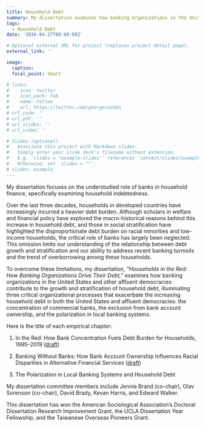 ```yaml
---
title: Household Debt
summary: My dissertation examines how banking organizations in the United States and other affluent democracies contribute to the growth and stratification of household debt.  
tags:
  - Household Debt
date: '2016-04-27T00:00:00Z'

# Optional external URL for project (replaces project detail page).
external_link: ''

image:
  caption:
  focal_point: Smart

# links:
#  - icon: twitter
#    icon_pack: fab
#    name: Follow
#    url: https://twitter.com/georgecushen
# url_code: ''
# url_pdf: ''
# url_slides: ''
# url_video: ''

# Slides (optional).
#   Associate this project with Markdown slides.
#   Simply enter your slide deck's filename without extension.
#   E.g. `slides = "example-slides"` references `content/slides/example-slides.md`.
#   Otherwise, set `slides = ""`.
# slides: example
---
```

My dissertation focuses on the understudied role of banks in household finance, specifically examining household indebtedness. 

Over the last three decades, households in developed countries have increasingly incurred a heavier debt burden. Although scholars in welfare and financial policy have explored the macro-historical reasons behind this increase in household debt, and those in social stratification have highlighted the disproportionate debt burden on racial minorities and low-income households, the critical role of banks has largely been neglected. This omission limits our understanding of the relationship between debt growth and stratification and our ability to address recent banking turmoils and the trend of overborrowing among these households. 

To overcome these limitations, my dissertation, *“Households in the Red: How Banking Organizations Drive Their Debt,”* examines how banking organizations in the United States and other affluent democracies contribute to the growth and stratification of household debt, illuminating three critical organizational processes that exacerbate the increasing household debt in both the United States and affluent democracies: the concentration of commercial banks, the exclusion from bank account ownership, and the polarization in local banking systems. 

Here is the title of each empirical chapter:

1. In the Red: How Bank Concentration Fuels Debt Burden for Households, 1995–2019 ([draft](https://doi.org/10.31235/osf.io/fx2tu))

2. Banking Without Banks: How Bank Account Ownership Influences Racial Disparities in Alternative Financial Services ([draft](https://osf.io/preprints/socarxiv/mbx7f))

3. The Polarization in Local Banking Systems and Household Debt

My dissertation committee members include Jennie Brand (co-chair), Olav Sorenson (co-chair), David Brady, Kevan Harris, and Edward Walker.

This dissertation has won the American Sociological Association’s Doctoral Dissertation Research Improvement Grant, the UCLA Dissertation Year Fellowship, and the Taiwanese Overseas Pioneers Grant.



